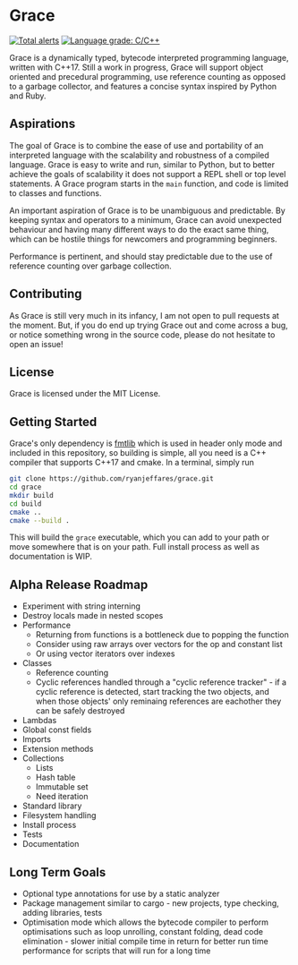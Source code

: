# Grace

[![Total alerts](https://img.shields.io/lgtm/alerts/g/ryanjeffares/grace.svg?logo=lgtm&logoWidth=18)](https://lgtm.com/projects/g/ryanjeffares/grace/alerts/) [![Language grade: C/C++](https://img.shields.io/lgtm/grade/cpp/g/ryanjeffares/grace.svg?logo=lgtm&logoWidth=18)](https://lgtm.com/projects/g/ryanjeffares/grace/context:cpp)

Grace is a dynamically typed, bytecode interpreted programming language, written with C++17. Still a work in progress, Grace will support object oriented and precedural programming, use reference counting as opposed to a garbage collector, and features a concise syntax inspired by Python and Ruby.

## Aspirations

The goal of Grace is to combine the ease of use and portability of an interpreted language with the scalability and robustness of a compiled language. Grace is easy to write and run, similar to Python, but to better achieve the goals of scalability it does not support a REPL shell or top level statements. A Grace program starts in the `main` function, and code is limited to classes and functions.

An important aspiration of Grace is to be unambiguous and predictable. By keeping syntax and operators to a minimum, Grace can avoid unexpected behaviour and having many different ways to do the exact same thing, which can be hostile things for newcomers and programming beginners.

Performance is pertinent, and should stay predictable due to the use of reference counting over garbage collection.

## Contributing

As Grace is still very much in its infancy, I am not open to pull requests at the moment. But, if you do end up trying Grace out and come across a bug, or notice something wrong in the source code, please do not hesitate to open an issue!

## License

Grace is licensed under the MIT License.

## Getting Started 

Grace's only dependency is [fmtlib](https://github.com/fmtlib/fmt) which is used in header only mode and included in this repository, so building is simple, all you need is a C++ compiler that supports C++17 and cmake. In a terminal, simply run

```bash
git clone https://github.com/ryanjeffares/grace.git 
cd grace 
mkdir build 
cd build 
cmake ..
cmake --build .
```

This will build the `grace` executable, which you can add to your path or move somewhere that is on your path. Full install process as well as documentation is WIP.

## Alpha Release Roadmap
* Experiment with string interning
* Destroy locals made in nested scopes
* Performance
  * Returning from functions is a bottleneck due to popping the function 
  * Consider using raw arrays over vectors for the op and constant list
  * Or using vector iterators over indexes
* Classes
  * Reference counting
  * Cyclic references handled through a "cyclic reference tracker" - if a cyclic reference is detected, start tracking the two objects, and when those objects' only reminaing references are eachother they can be safely destroyed 
* Lambdas 
* Global const fields 
* Imports 
* Extension methods
* Collections
  * Lists 
  * Hash table 
  * Immutable set 
  * Need iteration
* Standard library
* Filesystem handling
* Install process 
* Tests 
* Documentation 

## Long Term Goals 
* Optional type annotations for use by a static analyzer
* Package management similar to cargo - new projects, type checking, adding libraries, tests
* Optimisation mode which allows the bytecode compiler to perform optimisations such as loop unrolling, constant folding, dead code elimination - slower initial compile time in return for better run time performance for scripts that will run for a long time

